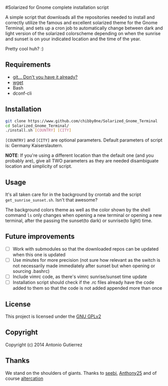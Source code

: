 #Solarized for Gnome complete installation script

A simple script that downloads all the repositories needed to install and correctly utilize the famous and excellent solarized theme for the Gnome Terminal, and sets up a cron job to automatically change between dark and light version of the solarized colorscheme depending on when the sunrise and sunset is on your indicated location and the time of the year.

Pretty cool huh? :) 


## Requirements 

* [git... Don't you have it already?](http://git-scm.com/downloads)
* [wget](https://www.gnu.org/software/wget/)
* Bash
* dconf-cli

## Installation

``` bash
git clone https://www.github.com/chibby0ne/Solarized_Gnome_Terminal
cd Solarized_Gnome_Terminal/
./install.sh [COUNTRY] [CITY]
```

`[COUNTRY]` and `[CITY]` are optional parameters.
Default parameters of script is: Germany Kaiserslautern.

**NOTE**: If you're using a different location than the default one (and you probably are), give all TWO parameters as they are needed disambiguate location and simplicity of script.


## Usage 

It's all taken care for in the background by crontab and the script `get_sunrise_sunset.sh`. Isn't that awesome? 

The background colors theme as well as the color shown by the shell command `ls` only changes when opening a new terminal or opening a new terminal, after the passing the sunset(to dark) or sunrise(to light) time.

## Future improvements

- [ ] Work with submodules so that the downloaded repos can be updated when this one is updated
- [ ] Use minutes for more precision (not sure how relevant as the switch is not necessarily made immediately after sunset but when opening or sourcing .bashrc)
- [ ] Include vimrc code, as there's vimrc sunrise/sunset time update
- [ ] Installation script should check if the .rc files already have the code added to them so that the code is not added appended more than once

## License

This project is licensed under the [GNU GPLv2](LICENSE)

## Copyright 

Copyright (c) 2014 Antonio Gutierrez

## Thanks

We stand on the shoulders of giants. 
Thanks to [seebi](https://github.com/seebi), [Anthony25](https://github.com/Anthony25) and of course [altercation](https://github.com/altercation)
